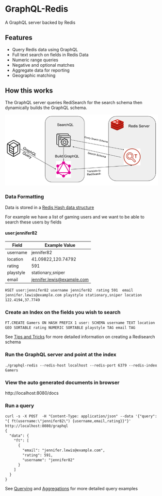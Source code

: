 # GraphQL-Redis

A GraphQL server backed by Redis

## Features

- Query Redis data using GraphQL
- Full text search on fields in Redis Data
- Numeric range queries
- Negative and optional matches
- Aggregate data for reporting
- Geographic matching


## How this works

The GraphQL server queries RediSearch for the search schema then dynamically builds the GraphQL schema. 

![img](./docs/RediSearchGraphQL.png)

### Data Formatting

Data is stored in a [Redis Hash data structure](https://redis.io/docs/manual/data-types/#hashes)

For example we have a list of gaming users and we want to be able to search these users by fields

#### user:jennifer82

|Field|Example Value|
|---|---|
|username|jennifer82|
|location|41.09822,120.74792|
|rating|591|
|playstyle|stationary,sniper|
|email|jennifer.lewis@example.com|

```
HSET user:jennifer82 username jennifer82  rating 591  email jennifer.lewis@example.com playstyle stationary,sniper location 122.4194,37.7749
```

### Create an Index on the fields you wish to search

```
FT.CREATE Gamers ON HASH PREFIX 1 user: SCHEMA username TEXT location GEO SORTABLE rating NUMERIC SORTABLE playstyle TAG email TAG
```

See [Tips and Tricks](docs/SchemaTipsAndTricks.md) for more detailed information on creating a Redisearch schema

### Run the GraphQL server and point at the index

```
./graphql-redis --redis-host localhost --redis-port 6379 --redis-index Gamers
```

### View the auto generated documents in browser

http://localhost:8080/docs

### Run a query
```
curl -s -X POST  -H "Content-Type: application/json" --data '{"query": "{ ft(username:\"jennifer82\") {username,email,rating}}"}'   http://localhost:8080/graphql 
{
  "data": {
    "ft": [
      {
        "email": "jennifer.lewis@example.com",
        "rating": 591,
        "username": "jennifer82"
      }
    ]
  }
}
```

See [Querying](./docs/Queries.md) and [Aggregations](./docs/Aggregations.md) for more detailed query examples